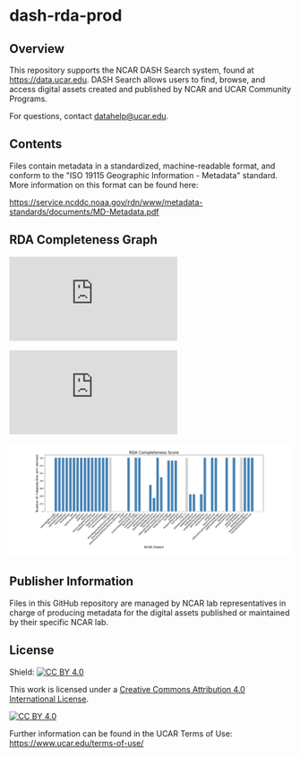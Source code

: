 # dash-rda-prod

## Overview

This repository supports the NCAR DASH Search system, found at https://data.ucar.edu.   DASH Search allows users to find, browse, and access digital assets created and published by NCAR and UCAR Community Programs.  

For questions, contact datahelp@ucar.edu.

## Contents 

Files contain metadata in a standardized, machine-readable format, and conform to the "ISO 19115 Geographic Information - Metadata" standard.   More information on this format can be found here:   

https://service.ncddc.noaa.gov/rdn/www/metadata-standards/documents/MD-Metadata.pdf

## RDA Completeness Graph

![GCMD Keywords](https://github.com/NCAR/dash-rda-prod/blob/4e661e453ff52b195b94a19a3e99506f004f4467/RDA-Datasets/rda_gcmd.txt)

![GCMD Level Counts](https://github.com/NCAR/dash-rda-prod/blob/4e661e453ff52b195b94a19a3e99506f004f4467/RDA-Datasets/rda_gcmd_counts_levels.txt#L357)

![RDA Completeness Graphx2](https://github.com/NCAR/dash-eol-prod/blob/master/actions/RDA/barcharts/rda.png)

## Publisher Information

Files in this GitHub repository are managed by NCAR lab representatives in charge of producing metadata for the digital assets published or maintained by their specific NCAR lab.

## License

Shield: [![CC BY 4.0][cc-by-shield]][cc-by]

This work is licensed under a [Creative Commons Attribution 4.0 International
License][cc-by].

[![CC BY 4.0][cc-by-image]][cc-by]

[cc-by]: http://creativecommons.org/licenses/by/4.0/
[cc-by-image]: https://i.creativecommons.org/l/by/4.0/88x31.png
[cc-by-shield]: https://img.shields.io/badge/License-CC%20BY%204.0-lightgrey.svg

Further information can be found in the UCAR Terms of Use:  https://www.ucar.edu/terms-of-use/
